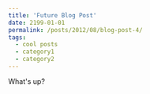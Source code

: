 ```yaml
---
title: 'Future Blog Post'
date: 2199-01-01
permalink: /posts/2012/08/blog-post-4/
tags:
  - cool posts
  - category1
  - category2
---
```


What's up? 

<!--
This post will show up by default. To disable scheduling of future posts, edit `config.yml` and set `future: false`. 
-->
